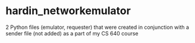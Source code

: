# hardin_networkemulator
2 Python files (emulator, requester) that were created in conjunction with a sender file (not added) as a part of my CS 640 course
